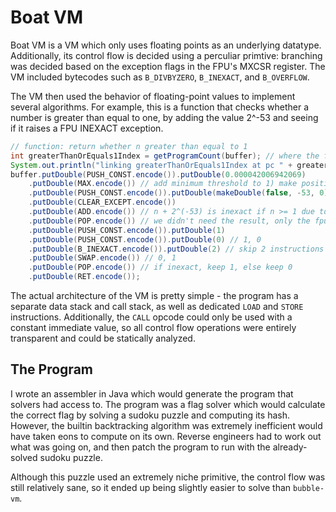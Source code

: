 # Boat VM

Boat VM is a VM which only uses floating points as an underlying datatype. Additionally, its 
control flow is decided using a perculiar primtive: branching was decided based on the 
exception flags in the FPU's MXCSR register. The VM included bytecodes such as 
`B_DIVBYZERO`, `B_INEXACT`, and `B_OVERFLOW`.

The VM then used the behavior of floating-point values to implement several algorithms. 
For example, this is a function that checks whether a number is greater than equal to one, 
by adding the value 2^-53 and seeing if it raises a FPU INEXACT exception.

```java
// function: return whether n greater than equal to 1
int greaterThanOrEquals1Index = getProgramCount(buffer); // where the function starts
System.out.println("linking greaterThanOrEquals1Index at pc " + greaterThanOrEquals1Index);
buffer.putDouble(PUSH_CONST.encode()).putDouble(0.000042006942069)
    .putDouble(MAX.encode()) // add minimum threshold to 1) make positive 2) prevent small magnitude errors
    .putDouble(PUSH_CONST.encode()).putDouble(makeDouble(false, -53, 0))
    .putDouble(CLEAR_EXCEPT.encode())
    .putDouble(ADD.encode()) // n + 2^(-53) is inexact if n >= 1 due to exponent
    .putDouble(POP.encode()) // we didn't need the result, only the fpu flags
    .putDouble(PUSH_CONST.encode()).putDouble(1)
    .putDouble(PUSH_CONST.encode()).putDouble(0) // 1, 0
    .putDouble(B_INEXACT.encode()).putDouble(2) // skip 2 instructions if inexact
    .putDouble(SWAP.encode()) // 0, 1
    .putDouble(POP.encode()) // if inexact, keep 1, else keep 0
    .putDouble(RET.encode());
```

The actual architecture of the VM is pretty simple - the program has a separate data stack and call stack, as well as 
dedicated `LOAD` and `STORE` instructions. Additionally, the `CALL` opcode could only be used with a constant 
immediate value, so all control flow operations were entirely transparent and could be statically analyzed.

## The Program

I wrote an assembler in Java which would generate the program that solvers had 
access to. The program was a flag solver which would calculate the correct flag by 
solving a sudoku puzzle and computing its hash. However, the builtin backtracking 
algorithm was extremely inefficient would have taken eons to compute on its own. 
Reverse engineers had to work out what was going on, and then patch the program 
to run with the already-solved sudoku puzzle.

Although this puzzle used an extremely niche primitive, the control flow was still 
relatively sane, so it ended up being slightly easier to solve than `bubble-vm`.
